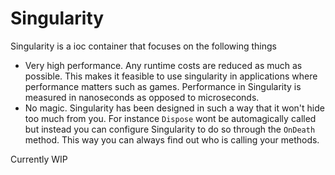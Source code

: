 # Singularity
Singularity is a ioc container that focuses on the following things
- Very high performance. Any runtime costs are reduced as much as possible. This makes it feasible to use singularity in applications where performance matters such as games. Performance in Singularity is measured in nanoseconds as opposed to microseconds.
- No magic. Singularity has been designed in such a way that it won't hide too much from you. For instance `Dispose` wont be automagically called but instead you can configure Singularity to do so through the `OnDeath` method. This way you can always find out who is calling your methods.

Currently WIP
